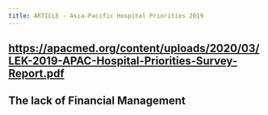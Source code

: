 ```yaml
---
title: ARTICLE - Asia-Pacific Hospital Priorities 2019
---
```


## https://apacmed.org/content/uploads/2020/03/LEK-2019-APAC-Hospital-Priorities-Survey-Report.pdf
## The lack of Financial Management
###

